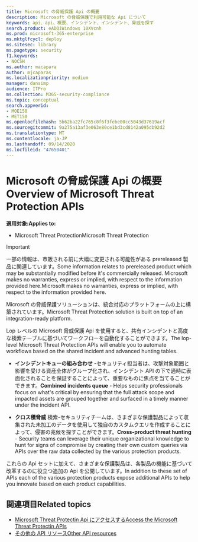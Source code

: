 ```yaml
---
title: Microsoft の脅威保護 Api の概要
description: Microsoft の脅威保護で利用可能な Api について
keywords: api、api、概要、インシデント、インシデント、脅威を探す
search.product: eADQiWindows 10XVcnh
ms.prod: microsoft-365-enterprise
ms.mktglfcycl: deploy
ms.sitesec: library
ms.pagetype: security
f1.keywords:
- NOCSH
ms.author: macapara
author: mjcaparas
ms.localizationpriority: medium
manager: dansimp
audience: ITPro
ms.collection: M365-security-compliance
ms.topic: conceptual
search.appverid:
- MOE150
- MET150
ms.openlocfilehash: 5b62ba22fc765c0f6f3febe00cc5043d37619acf
ms.sourcegitcommit: 9a275a13af3e063e80ce1bd3cd8142a095db92d2
ms.translationtype: MT
ms.contentlocale: ja-JP
ms.lasthandoff: 09/14/2020
ms.locfileid: "47650401"
---
```

# <a name="overview-of--microsoft-threat-protection-apis"></a><span data-ttu-id="57036-104">Microsoft の脅威保護 Api の概要</span><span class="sxs-lookup"><span data-stu-id="57036-104">Overview of  Microsoft Threat Protection APIs</span></span>

<span data-ttu-id="57036-105">**適用対象:**</span><span class="sxs-lookup"><span data-stu-id="57036-105">**Applies to:**</span></span>
- <span data-ttu-id="57036-106">Microsoft Threat Protection</span><span class="sxs-lookup"><span data-stu-id="57036-106">Microsoft Threat Protection</span></span>


>[!IMPORTANT] 
><span data-ttu-id="57036-107">一部の情報は、市販される前に大幅に変更される可能性がある prereleased 製品に関連しています。</span><span class="sxs-lookup"><span data-stu-id="57036-107">Some information relates to prereleased product which may be substantially modified before it's commercially released.</span></span> <span data-ttu-id="57036-108">Microsoft makes no warranties, express or implied, with respect to the information provided here.</span><span class="sxs-lookup"><span data-stu-id="57036-108">Microsoft makes no warranties, express or implied, with respect to the information provided here.</span></span>

<span data-ttu-id="57036-109">Microsoft の脅威保護ソリューションは、統合対応のプラットフォームの上に構築されています。</span><span class="sxs-lookup"><span data-stu-id="57036-109">Microsoft Threat Protection solution is built on top of an integration-ready platform.</span></span> 

<span data-ttu-id="57036-110">Lop レベルの Microsoft 脅威保護 Api を使用すると、共有インシデントと高度な検索テーブルに基づいてワークフローを自動化することができます。</span><span class="sxs-lookup"><span data-stu-id="57036-110">The lop-level Microsoft Threat Protection APIs will enable you to automate workflows based on the shared incident and advanced hunting tables.</span></span>

- <span data-ttu-id="57036-111">**インシデントキューの組み合わせ** -セキュリティ担当者は、攻撃対象範囲と影響を受ける資産全体がグループ化され、インシデント API の下で適時に表面化されることを保証することによって、重要なものに焦点を当てることができます。</span><span class="sxs-lookup"><span data-stu-id="57036-111">**Combined incidents queue** - Helps security professionals focus on what's critical by ensuring that the full attack scope and impacted assets are grouped together and surfaced in a timely manner under the incident API.</span></span>

- <span data-ttu-id="57036-112">**クロス積脅威** 検索-セキュリティチームは、さまざまな保護製品によって収集された未加工のデータを使用して独自のカスタムクエリを作成することによって、侵害の兆候を探すことができます。</span><span class="sxs-lookup"><span data-stu-id="57036-112">**Cross-product threat hunting** - Security teams can leverage their unique organizational knowledge to hunt for signs of compromise by creating their own custom queries via APIs over the raw data collected by the various protection products.</span></span> 

<span data-ttu-id="57036-113">これらの Api セットに加えて、さまざまな保護製品は、各製品の機能に基づいて改革するのに役立つ追加の Api を公開しています。</span><span class="sxs-lookup"><span data-stu-id="57036-113">In addition to these set of APIs each of the various protection products expose additional APIs to help you innovate based on each product capabilities.</span></span>

## <a name="related-topics"></a><span data-ttu-id="57036-114">関連項目</span><span class="sxs-lookup"><span data-stu-id="57036-114">Related topics</span></span>
- [<span data-ttu-id="57036-115">Microsoft Threat Protectin Api にアクセスする</span><span class="sxs-lookup"><span data-stu-id="57036-115">Access the Microsoft Threat Protectin APIs</span></span>](api-access.md)
- [<span data-ttu-id="57036-116">その他の API リソース</span><span class="sxs-lookup"><span data-stu-id="57036-116">Other API resources</span></span>](api-articles.md)
